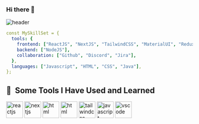 
### Hi there 👋
![header](https://capsule-render.vercel.app/api?type=venom&color=auto&height=300&section=header&text=I%27m%20Raj%20Kumbaji&fontSize=90)

```yaml
const MySkillSet = {
  tools: {
    frontend: ["ReactJS", "NextJS", "TailwindCSS", "MaterialUI", "Redux-toolkit", "Redux"],
    backend: ["NodeJS"],
    collaboration: ["Github", "Discord", "Jira"],
  },
  languages: ["Javascript", "HTML", "CSS", "Java"],
};

```

<h2> 🚀 &nbsp;Some Tools I Have Used and Learned</h2>
<p align="left">
<img src="https://cdn.jsdelivr.net/gh/devicons/devicon/icons/react/react-original.svg" alt="reactjs" width="45" height="45" />
<img src="https://cdn.jsdelivr.net/gh/devicons/devicon/icons/nextjs/nextjs-original-wordmark.svg" alt="nextjs" width="45" height="45" />
          
  


          

<img src="https://cdn.jsdelivr.net/gh/devicons/devicon/icons/html5/html5-original.svg" alt="html" width="45" height="45" />
<img src="https://cdn.jsdelivr.net/gh/devicons/devicon/icons/css3/css3-original-wordmark.svg" alt="html" width="45" height="45" />
<img src="https://cdn.jsdelivr.net/gh/devicons/devicon/icons/tailwindcss/tailwindcss-original-wordmark.svg" alt="tailwindcss" width="45" height="45" />
          
          
<img src="https://cdn.jsdelivr.net/gh/devicons/devicon/icons/javascript/javascript-original.svg" alt="javascript" width="45" height="45" />
          
                    
          
<img src="https://cdn.jsdelivr.net/gh/devicons/devicon/icons/vscode/vscode-original.svg" alt="vscode" width="45" height="45"/>

</p>

<!--
**kumbajirajkumar123/kumbajirajkumar123** is a ✨ _special_ ✨ repository because its `README.md` (this file) appears on your GitHub profile.

Here are some ideas to get you started:

- 🔭 I’m currently working on ...
- 🌱 I’m currently learning ...
- 👯 I’m looking to collaborate on ...
- 🤔 I’m looking for help with ...
- 💬 Ask me about ...
- 📫 How to reach me: ...
- 😄 Pronouns: ...
- ⚡ Fun fact: ...
-->
